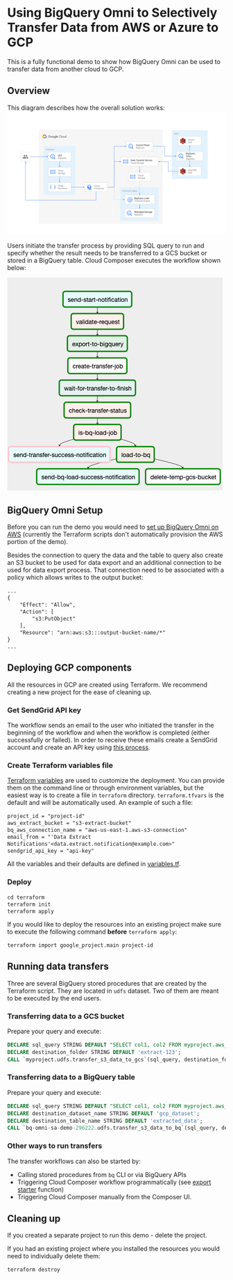 # Using BigQuery Omni to Selectively Transfer Data from AWS or Azure to GCP

This is a fully functional demo to show how BigQuery Omni can be used to transfer data from another cloud to GCP.

## Overview
This diagram describes how the overall solution works:
![Solution Diagram](/docs/BigQuery%20Omni%20Selective%20Migration.svg)

Users initiate the transfer process by providing SQL query to run and specify whether the result
needs to be transferred to a GCS bucket or stored in a BigQuery table. Cloud Composer executes
the workflow shown below:

![Workflowo Diagram](/docs/Transfer%20Workflow.png)

## BigQuery Omni Setup
Before you can run the demo you would need to [set up BigQuery Omni on AWS](https://cloud.google.com/bigquery-omni/docs/aws/create-connection) (currently the Terraform scripts don't
automatically provision the AWS portion of the demo).

Besides the connection to query the data and the table to query also create an S3 bucket to be used for data export and an additional
connection to be used for data export process. That connection need to be associated with a policy which allows writes to the output bucket:
```.env
...        
{
    "Effect": "Allow",
    "Action": [
        "s3:PutObject"
    ],
    "Resource": "arn:aws:s3:::output-bucket-name/*"
}
...
```

## Deploying GCP components
All the resources in GCP are created using Terraform. We recommend creating a new project for the ease of cleaning up.

### Get SendGrid API key
The workflow sends an email to the user who initiated the transfer in the beginning of the workflow and when the workflow is completed (either successfully or failed).
In order to receive these emails create a SendGrid account and create an API key using [this process](https://cloud.google.com/composer/docs/how-to/managing/creating#configuring_sendgrid_email_services).

### Create Terraform variables file
[Terraform variables](https://www.terraform.io/docs/configuration/variables.html) are used to customize the deployment. 
You can provide them on the command line or through environment variables, but the easiest way is to create a file in `terraform` directory. 
`terraform.tfvars` is the default and will be automatically used.
An example of such a file:
```hcl-terraform
project_id = "project-id"
aws_extract_bucket = "s3-extract-bucket"
bq_aws_connection_name = "aws-us-east-1.aws-s3-connection"
email_from = "'Data Extract Notifications'<data.extract.notification@example.com>"
sendgrid_api_key = "api-key"
``` 
All the variables and their defaults are defined in [variables.tf](terraform/variables.tf).

### Deploy
```.env
cd terraform
terraform init
terraform apply
```
If you would like to deploy the resources into an existing project make sure to execute the following command 
**before** `terraform apply`:

```.env
terraform import google_project.main project-id
```

## Running data transfers
Three are several BigQuery stored procedures that are created by the Terraform script. They are located in `udfs` dataset.
Two of them are meant to be executed by the end users.

### Transferring data to a GCS bucket
Prepare your query and execute:
```.sql
DECLARE sql_query STRING DEFAULT "SELECT col1, col2 FROM myproject.aws_dataset.table1 WHERE col3 = 'my criteria'";
DECLARE destination_folder STRING DEFAULT 'extract-123';
CALL `myproject.udfs.transfer_s3_data_to_gcs`(sql_query, destination_folder);
```
### Transferring data to a BigQuery table
Prepare your query and execute:
```sql
DECLARE sql_query STRING DEFAULT "SELECT col1, col2 FROM myproject.aws_dataset.table1 WHERE col3 = 'my criteria'";
DECLARE destination_dataset_name STRING DEFAULT 'gcp_dataset';
DECLARE destination_table_name STRING DEFAULT 'extracted_data';
CALL `bq-omni-sa-demo-296222.udfs.transfer_s3_data_to_bq`(sql_query, destination_dataset_name, destination_table_name);
```
### Other ways to run transfers
The transfer workflows can also be started by:
* Calling stored procedures from `bq` CLI or via BigQuery APIs
* Triggering Cloud Composer workflow programmatically (see [export starter](functions/export-starter) function)
* Triggering Cloud Composer manually from the Composer UI.

## Cleaning up
If you created a separate project to run this demo - delete the project.

If you had an existing project where you installed the resources you would need to individually delete
them:
```.env
terraform destroy
```